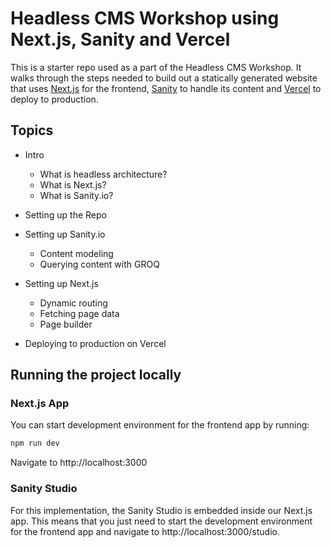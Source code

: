 # Headless CMS Workshop using Next.js, Sanity and Vercel<!-- omit in toc -->

This is a starter repo used as a part of the Headless CMS Workshop. It walks through the steps needed to build out a statically generated website that uses [Next.js](https://nextjs.org/) for the frontend, [Sanity](https://www.sanity.io/) to handle its content and [Vercel](https://vercel.com/) to deploy to production.

## Topics

- Intro

  - What is headless architecture?
  - What is Next.js?
  - What is Sanity.io?

- Setting up the Repo
- Setting up Sanity.io
  - Content modeling
  - Querying content with GROQ
- Setting up Next.js
  - Dynamic routing
  - Fetching page data
  - Page builder
- Deploying to production on Vercel

## Running the project locally

### Next.js App

You can start development environment for the frontend app by running:

```bash
npm run dev
```

Navigate to http://localhost:3000

### Sanity Studio

For this implementation, the Sanity Studio is embedded inside our Next.js app. This means that you just need to start the development environment for the frontend app and navigate to http://localhost:3000/studio.
